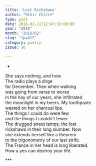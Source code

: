 ```yaml
---
title: 'Lost Rickshaws'
author: "Mihir Chitre"
type: post
date: 2016-02-11T12:47:32+00:00
year: "2016"
month: "2016/02"
slug: '?p=412'
category: poetry
issue: 16

---
```

*

She says nothing, and how.  
The radio plays a dirge  
for December. Then when walking  
was going from verse to worse  
in the hay of our years, she infiltrated  
the moonlight in my beers. My toothpaste  
wasted on her charcoal lips.  
The things I could do were few  
and the things I couldn&#8217;t fewer.  
The drugged street lamps; the lost  
rickshaws in their long slumber. Now  
she extends herself like a theorem  
to the trigonometry of our last strife.  
The France in her head is long liberated.  
How a yes can destroy your life.

\***

